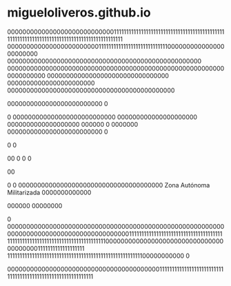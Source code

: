 # migueloliveros.github.io

000000000000000000000000000011111111111111111111111111111111111111111111111111111111111111111111111111111111111111111111
000000000000000000000000111111111111111111111111111100000000000000000000000
000000000000000000000000000000000000000000000000000
0000000000000000000000000000000000000000000000000000000000000000000
00000000000000000000000000000000
00000000000000000000000
00000000000000000000000000000000000000000000




0000000000000000000000000
0







0
000000000000000000000000000
000000000000000000000
0000000000000000000
000000 0 
0000000
0000000000000000000000000
0

0
0

00
0
0
0

00

0
0
00000000000000000000000000000000000000
Zona Autónoma Militarizada
0000000000000

000000
00000000

0
000000000000000000000000000000000000000000000000000000000000000000000000000000000000000001111111111111111111111111111111111111111111111111111111111111111111111111111110000000000000000000000000000000000000001111111111111111111
111111111111111111111111111111111111111111111111111111100000000000
0


00000000000000000000000000000000000000001111111111111111111111111111111111111111111111111111111111111
